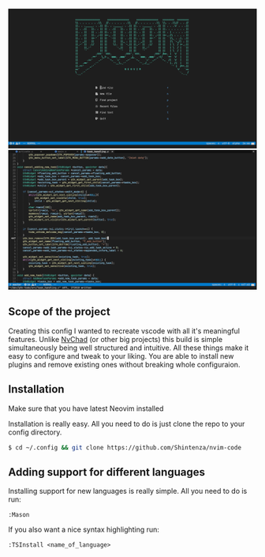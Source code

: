 ![Preview](./preview.png)
![Preview](./preview2.png)

## Scope of the project
Creating this config I wanted to recreate vscode with all it's meaningful features. Unlike [NvChad](https://github.com/NvChad/NvChad) (or other big projects) 
this build is simple simultaneously being well structured and intuitive. All these things make it easy to configure and tweak to your liking. You are able to
install new plugins and remove existing ones without breaking whole configuraion.

## Installation
Make sure that you have latest Neovim installed

Installation is really easy. All you need to do is just clone the repo to your config directory.
```bash
$ cd ~/.config && git clone https://github.com/Shintenza/nvim-code
```
## Adding support for different languages
Installing support for new languages is really simple. All you need to do is run:
```
:Mason
```
If you also want a nice syntax highlighting run:
```
:TSInstall <name_of_language>
```
